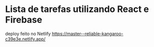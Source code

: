
# Lista de tarefas utilizando React e Firebase
deploy feito no Netlify
https://master--reliable-kangaroo-c39e3e.netlify.app/
